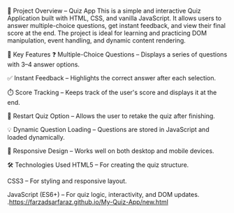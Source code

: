 🧠 Project Overview – Quiz App
This is a simple and interactive Quiz Application built with HTML, CSS, and vanilla JavaScript. It allows users to answer multiple-choice questions, get instant feedback, and view their final score at the end. The project is ideal for learning and practicing DOM manipulation, event handling, and dynamic content rendering.

🔧 Key Features
❓ Multiple-Choice Questions – Displays a series of questions with 3–4 answer options.

✅ Instant Feedback – Highlights the correct answer after each selection.

⏱️ Score Tracking – Keeps track of the user's score and displays it at the end.

🔄 Restart Quiz Option – Allows the user to retake the quiz after finishing.

💡 Dynamic Question Loading – Questions are stored in JavaScript and loaded dynamically.

📱 Responsive Design – Works well on both desktop and mobile devices.

🛠️ Technologies Used
HTML5 – For creating the quiz structure.

CSS3 – For styling and responsive layout.

JavaScript (ES6+) – For quiz logic, interactivity, and DOM updates.
.https://farzadsarfaraz.github.io/My-Quiz-App/new.html
